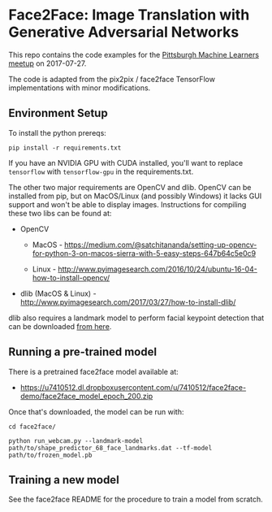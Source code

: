 # Face2Face: Image Translation with Generative Adversarial Networks

This repo contains the code examples for the [Pittsburgh Machine Learners meetup](https://www.meetup.com/Pittsburgh-Machine-Learners/events/241753177/) on 2017-07-27.

The code is adapted from the pix2pix / face2face TensorFlow implementations with minor modifications.

## Environment Setup

To install the python prereqs:

`pip install -r requirements.txt`

If you have an NVIDIA GPU with CUDA installed, you'll want to replace `tensorflow` with `tensorflow-gpu` in the requirements.txt.

The other two major requirements are OpenCV and dlib. OpenCV can be installed from pip, but on MacOS/Linux (and possibly Windows) it lacks GUI support and won't be able to display images. Instructions for compiling these two libs can be found at:


* OpenCV 

  * MacOS - https://medium.com/@satchitananda/setting-up-opencv-for-python-3-on-macos-sierra-with-5-easy-steps-647b64c5e0c9 

  * Linux - http://www.pyimagesearch.com/2016/10/24/ubuntu-16-04-how-to-install-opencv/ 

* dlib (MacOS & Linux) - http://www.pyimagesearch.com/2017/03/27/how-to-install-dlib/

dlib also requires a landmark model to perform facial keypoint detection that can be downloaded [from here](http://dlib.net/files/shape_predictor_68_face_landmarks.dat.bz2).


## Running a pre-trained model

There is a pretrained face2face model available at:

* https://u7410512.dl.dropboxusercontent.com/u/7410512/face2face-demo/face2face_model_epoch_200.zip


Once that's downloaded, the model can be run with:

```
cd face2face/

python run_webcam.py --landmark-model path/to/shape_predictor_68_face_landmarks.dat --tf-model path/to/frozen_model.pb
```

## Training a new model

See the face2face README for the procedure to train a model from scratch.